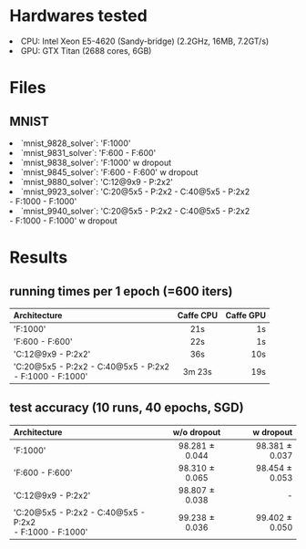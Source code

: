 # Hardwares tested
<li>CPU: Intel Xeon E5-4620 (Sandy-bridge) (2.2GHz, 16MB, 7.2GT/s) </li>
<li>GPU: GTX Titan (2688 cores, 6GB) </li>

# Files

## MNIST

<li> `mnist_9828_solver`: 'F:1000' </li>
<li> `mnist_9831_solver`: 'F:600 - F:600' </li>
<li> `mnist_9838_solver`: 'F:1000' w dropout </li>
<li> `mnist_9845_solver`: 'F:600 - F:600' w dropout </li>
<li> `mnist_9880_solver`: 'C:12@9x9 - P:2x2' </li>
<li> `mnist_9923_solver`: 'C:20@5x5 - P:2x2 - C:40@5x5 - P:2x2 <br /> - F:1000 - F:1000' </li>
<li> `mnist_9940_solver`: 'C:20@5x5 - P:2x2 - C:40@5x5 - P:2x2 <br /> - F:1000 - F:1000' w dropout </li>

# Results

## running times per 1 epoch (=600 iters)

| Architecture | Caffe CPU | Caffe GPU |
| :----------- | :-------: | --------: |
| 'F:1000' | 21s | 1s |
| 'F:600 - F:600' | 22s | 1s |
| 'C:12@9x9 - P:2x2' | 36s | 10s |
| 'C:20@5x5 - P:2x2 - C:40@5x5 - P:2x2 <br /> - F:1000 - F:1000' | 3m 23s | 19s |

## test accuracy (10 runs, 40 epochs, SGD)

| Architecture | w/o dropout | w dropout |
| :----------- | :-------: | --------: |
| 'F:1000' | 98.281 ![pm](pm.png) 0.044 | 98.381 ![pm](pm.png) 0.037 |
| 'F:600 - F:600' | 98.310 ![pm](pm.png) 0.065 | 98.454 ![pm](pm.png) 0.053 |
| 'C:12@9x9 - P:2x2' | 98.807 ![pm](pm.png) 0.038 | - |
| 'C:20@5x5 - P:2x2 - C:40@5x5 - P:2x2 <br /> - F:1000 - F:1000' | 99.238 ![pm](pm.png) 0.036 | 99.402 ![pm](pm.png) 0.050 |